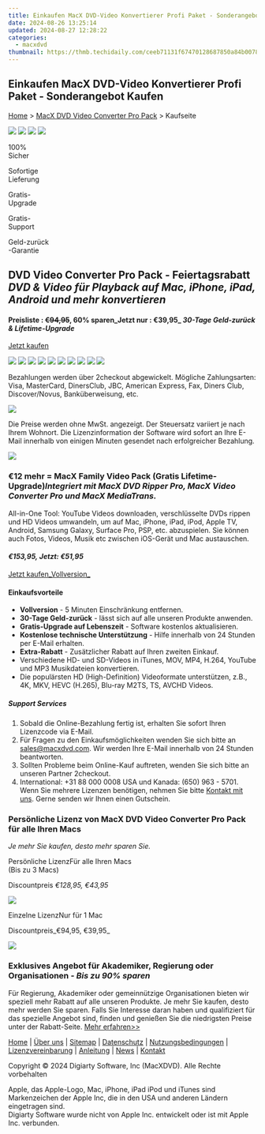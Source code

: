 ```yaml
---
title: Einkaufen MacX DVD-Video Konvertierer Profi Paket - Sonderangebot Kaufen
date: 2024-08-26 13:25:14
updated: 2024-08-27 12:28:22
categories:
  - macxdvd
thumbnail: https://thmb.techidaily.com/ceeb71131f67470128687850a84b0078790624844b7b52caccd45c8365ecdd85.jpg
---
```


## Einkaufen MacX DVD-Video Konvertierer Profi Paket - Sonderangebot Kaufen

[Home](https://tools.techidaily.com/macxdvd/products/) \> [MacX DVD Video Converter Pro Pack](https://tools.techidaily.com/macxdvd/products/) \> Kaufseite

[![](https://www.macxdvd.com/mac-dvd-video-converter-pro-pack/../flag/ben-fift.png)](https://tools.techidaily.com/macxdvd/products/) [![](https://www.macxdvd.com/mac-dvd-video-converter-pro-pack/../flag/bjp-fift.png)](https://tools.techidaily.com/macxdvd/products/) [![](https://www.macxdvd.com/mac-dvd-video-converter-pro-pack/../flag/bde-fift.png)](https://tools.techidaily.com/macxdvd/products/) [![](https://www.macxdvd.com/mac-dvd-video-converter-pro-pack/../flag/bcn-fift.png)](https://tools.techidaily.com/macxdvd/products/) 



100%  
 Sicher

Sofortige  
 Lieferung

Gratis-  
 Upgrade

Gratis-  
 Support

Geld-zurück  
 \-Garantie



## DVD Video Converter Pro Pack \- Feiertagsrabatt _DVD & Video für Playback auf Mac, iPhone, iPad, Android und mehr konvertieren_

#### Preisliste : ~~€94,95~~, 60% sparen_Jetzt nur :  €39,95_ _30-Tage Geld-zurück & Lifetime-Upgrade_

[Jetzt kaufen](https://estore.macxdvd.com/order/checkout.php?PRODS=4526664&HIDEC=0&ORDERSTYLE=nLWsnpXPnHU%3D&DESIGN_TYPE=2&QTY=1&CART=1&SHORT_FORM=1&COUPON=MPACK45PEK&AFFILIATE=108875) 

![](https://www.macxdvd.com/mac-dvd-video-converter-pro-pack/../buy-style/visa-fift.png) ![](https://www.macxdvd.com/mac-dvd-video-converter-pro-pack/../buy-style/master-fift.png) ![](https://www.macxdvd.com/mac-dvd-video-converter-pro-pack/../buy-style/express-fift.png) ![](https://www.macxdvd.com/mac-dvd-video-converter-pro-pack/../buy-style/american-fift.png) ![](https://www.macxdvd.com/mac-dvd-video-converter-pro-pack/../buy-style/jbc-fift.png) ![](https://www.macxdvd.com/mac-dvd-video-converter-pro-pack/../buy-style/discover-fift.png) ![](https://www.macxdvd.com/mac-dvd-video-converter-pro-pack/../buy-style/ideal-fift.png) ![](https://www.macxdvd.com/mac-dvd-video-converter-pro-pack/../buy-style/diners-fift.png) ![](https://www.macxdvd.com/mac-dvd-video-converter-pro-pack/../buy-style/giropay-fift.png) ![](https://www.macxdvd.com/mac-dvd-video-converter-pro-pack/../buy-style/directdebit-fift.png) 

Bezahlungen werden über 2checkout abgewickelt. Mögliche Zahlungsarten: Visa, MasterCard, DinersClub, JBC, American Express, Fax, Diners Club, Discover/Novus, Banküberweisung, etc.

![](https://www.macxdvd.com/mac-dvd-video-converter-pro-pack/../buy-style/propack20.png) 



Die Preise werden ohne MwSt. angezeigt. Der Steuersatz variiert je nach Ihrem Wohnort. Die Lizenzinformation der Software wird sofort an Ihre E-Mail innerhalb von einigen Minuten gesendet nach erfolgreicher Bezahlung.



![](https://www.macxdvd.com/mac-dvd-video-converter-pro-pack/../buy-style/17su-bandle-fift.png)

### €12 mehr = MacX Family Video Pack (Gratis Lifetime-Upgrade)_Integriert mit MacX DVD Ripper Pro, MacX Video Converter Pro und MacX MediaTrans._ 

All-in-One Tool: YouTube Videos downloaden, verschlüsselte DVDs rippen und HD Videos umwandeln, um auf Mac, iPhone, iPad, iPod, Apple TV, Android, Samsung Galaxy, Surface Pro, PSP, etc. abzuspielen. Sie können auch Fotos, Videos, Musik etc zwischen iOS-Gerät und Mac austauschen.

#### _€153,95,_ _Jetzt: €51,95_

[Jetzt kaufen_Vollversion_](https://estore.macxdvd.com/order/checkout.php?PRODS=4694104&HIDEC=0&ORDERSTYLE=nLWsnpXPnHU%3D&DESIGN_TYPE=2&QTY=1&CART=1&SHORT_FORM=1&COUPON=GPACK595&AFFILIATE=108875) 



#### Einkaufsvorteile

* **Vollversion** \- 5 Minuten Einschränkung entfernen.
* **30-Tage Geld-zurück** \- lässt sich auf alle unseren Produkte anwenden.
* **Gratis-Upgrade auf Lebenszeit** \- Software kostenlos aktualisieren.
* **Kostenlose technische Unterstützung** \- Hilfe innerhalb von 24 Stunden per E-Mail erhalten.
* **Extra-Rabatt** \- Zusätzlicher Rabatt auf Ihren zweiten Einkauf.
* Verschiedene HD- und SD-Videos in iTunes, MOV, MP4, H.264, YouTube und MP3 Musikdateien konvertieren.
* Die populärsten HD (High-Definition) Videoformate unterstützen, z.B., 4K, MKV, HEVC (H.265), Blu-ray M2TS, TS, AVCHD Videos.

##### Support Services 

1. Sobald die Online-Bezahlung fertig ist, erhalten Sie sofort Ihren Lizenzcode via E-Mail.
2. Für Fragen zu den Einkaufsmöglichkeiten wenden Sie sich bitte an [sales@macxdvd.com](https://tools.techidaily.com/macxdvd/products/). Wir werden Ihre E-Mail innerhalb von 24 Stunden beantworten.
3. Sollten Probleme beim Online-Kauf auftreten, wenden Sie sich bitte an unseren Partner 2checkout.
4. International: +31 88 000 0008 USA und Kanada: (650) 963 - 5701.  
 Wenn Sie mehrere Lizenzen benötigen, nehmen Sie bitte [Kontakt mit uns](https://tools.techidaily.com/macxdvd/products/). Gerne senden wir Ihnen einen Gutschein.



### **Persönliche Lizenz**  von MacX DVD Video Converter Pro Pack für alle Ihren Macs  
_Je mehr Sie kaufen, desto mehr sparen Sie._

Persönliche LizenzFür alle Ihren Macs   
 (Bis zu 3 Macs)

Discountpreis _€128,95, €43,95_

[![](https://www.macxdvd.com/mac-dvd-video-converter-pro-pack/../buy-style/bt66-de.png)](https://estore.macxdvd.com/order/checkout.php?PRODS=4534049&HIDEC=0&ORDERSTYLE=nLWsnpXPnHU%3D&DESIGN_TYPE=2&QTY=1&CART=1&SHORT_FORM=1&AFFILIATE=108875) 

Einzelne LizenzNur für 1 Mac

Discountpreis_€94,95, €39,95_

[![](https://www.macxdvd.com/mac-dvd-video-converter-pro-pack/../buy-style/bt60-de.png)](https://estore.macxdvd.com/order/checkout.php?PRODS=4526664&HIDEC=0&ORDERSTYLE=nLWsnpXPnHU%3D&DESIGN_TYPE=2&QTY=1&CART=1&SHORT_FORM=1&COUPON=MPACK45PEK&AFFILIATE=108875) 



###  Exklusives Angebot für Akademiker, Regierung oder Organisationen   _\- Bis zu 90% sparen_

Für Regierung, Akademiker oder gemeinnützige Organisationen bieten wir speziell mehr Rabatt auf alle unseren Produkte. Je mehr Sie kaufen, desto mehr werden Sie sparen. Falls Sie Interesse daran haben und qualifiziert für das spezielle Angebot sind, finden und genießen Sie die niedrigsten Preise unter der Rabatt-Seite. [Mehr erfahren>>](https://tools.techidaily.com/macxdvd/products/)



[Home](https://tools.techidaily.com/macxdvd/products/) | [Über uns](https://tools.techidaily.com/macxdvd/products/) | [Sitemap](https://tools.techidaily.com/macxdvd/products/) | [Datenschutz](https://tools.techidaily.com/macxdvd/products/) | [Nutzungsbedingungen](https://tools.techidaily.com/macxdvd/products/) | [Lizenzvereinbarung](https://tools.techidaily.com/macxdvd/products/) | [Anleitung](https://tools.techidaily.com/macxdvd/products/) | [News](https://tools.techidaily.com/macxdvd/products/) | [Kontakt](https://tools.techidaily.com/macxdvd/products/)

Copyright © 2024 Digiarty Software, Inc (MacXDVD). Alle Rechte vorbehalten

Apple, das Apple-Logo, Mac, iPhone, iPad iPod und iTunes sind Markenzeichen der Apple Inc, die in den USA und anderen Ländern eingetragen sind.   
Digiarty Software wurde nicht von Apple Inc. entwickelt oder ist mit Apple Inc. verbunden.

<ins class="adsbygoogle"
     style="display:block"
     data-ad-format="autorelaxed"
     data-ad-client="ca-pub-7571918770474297"
     data-ad-slot="1223367746"></ins>



<ins class="adsbygoogle"
     style="display:block"
     data-ad-client="ca-pub-7571918770474297"
     data-ad-slot="8358498916"
     data-ad-format="auto"
     data-full-width-responsive="true"></ins>
